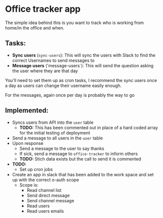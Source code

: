 # Office tracker app
The simple idea behind this is you want to track who is working from home/in the office and when.

## Tasks:
- **Sync users** (`sync-users`): This will sync the users with Slack to find the correct Usernames to send messages to
- **Message users** ('message-users`): This will send the question asking the user where they are that day

You'll need to set them up as cron tasks, I recommend the sync users once a day as users can change their username easily enough.

For the messages, again once per day is probably the way to go 

## Implemented:
- Syncs users from API into the `user` table
    - **TODO:** This has been commented out in place of a hard coded array for the initial testing of deployment
- Send a message to all users in the `user` table
- Upon response
    - Send a message to the user to say thanks
    - If sick, send a message to `office-tracker` to inform others
    - **TODO:** Stich data exists but the call to send it is commented
- **TODO:**
    - Set up cron jobs
- Create an app in slack that has been added to the work space and set up with the correct o-auth scope
    - Scope is:
        - Read channel list
        - Send direct message
        - Send channel message
        - Read users
        - Read users emails
